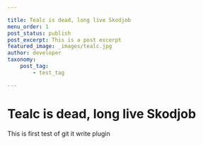 ```yaml
---

title: Tealc is dead, long live Skodjob
menu_order: 1
post_status: publish
post_excerpt: This is a post excerpt
featured_image: _images/tealc.jpg
author: developer
taxonomy:
    post_tag:
        - test_tag

---
```


# Tealc is dead, long live Skodjob
This is first test of git it write plugin